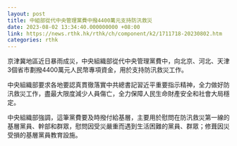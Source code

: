 ```yaml
---
layout: post
title: 中組部從代中央管理黨費中撥4400萬元支持防汛救災
date: 2023-08-02 13:34:40.000000000 +08:00
link: https://news.rthk.hk/rthk/ch/component/k2/1711718-20230802.htm
categories: rthk
---
```


京津冀地區近日暴雨成災，中央組織部從代中央管理黨費中，向北京、河北、天津3個省市劃撥4400萬元人民幣專項資金，用於支持防汛救災工作。

中央組織部要求各地要認真貫徹落實中共總書記習近平重要指示精神，全力做好防汛救災工作，盡最大限度減少人員傷亡，全力保障人民生命財產安全和社會大局穩定。

中央組織部強調，這筆黨費要及時撥付給基層，主要用於慰問在防汛救災第一線的基層黨員、幹部和群眾，慰問因受災嚴重而遇到生活困難的黨員、群眾；修葺因災受損的基層黨員教育設施。
